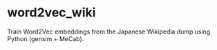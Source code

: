 # word2vec_wiki
Train Word2Vec embeddings from the Japanese Wikipedia dump using Python (gensim + MeCab).
